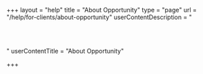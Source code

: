 +++
layout = "help"
title = "About Opportunity"
type = "page"
url = "/help/for-clients/about-opportunity"
userContentDescription = "<p></p><p><br><br></p><p></p>"
userContentTitle = "About Opportunity"

+++
